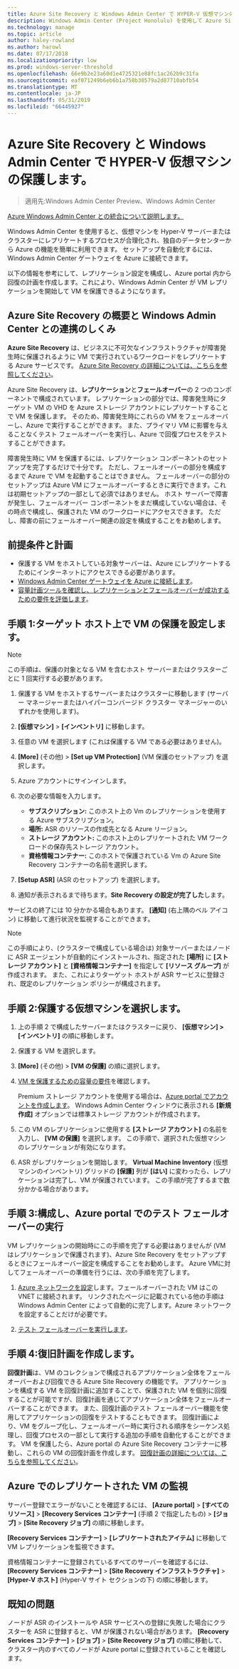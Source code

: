 ```yaml
---
title: Azure Site Recovery と Windows Admin Center で HYPER-V 仮想マシンの保護します。
description: Windows Admin Center (Project Honolulu) を使用して Azure Site Recovery で Hyper-V VM を保護します。
ms.technology: manage
ms.topic: article
author: haley-rowland
ms.author: harowl
ms.date: 07/17/2018
ms.localizationpriority: low
ms.prod: windows-server-threshold
ms.openlocfilehash: 66e9b2e23a60d1e4725321e88fc1ac262b9c31fa
ms.sourcegitcommit: eaf071249b6eb6b1a758b38579a2d87710abfb54
ms.translationtype: MT
ms.contentlocale: ja-JP
ms.lasthandoff: 05/31/2019
ms.locfileid: "66445927"
---
```

# <a name="protect-your-hyper-v-virtual-machines-with-azure-site-recovery-and-windows-admin-center"></a>Azure Site Recovery と Windows Admin Center で HYPER-V 仮想マシンの保護します。

>適用先:Windows Admin Center Preview、Windows Admin Center

[Azure Windows Admin Center との統合について説明します。](../plan/azure-integration-options.md)

Windows Admin Center を使用すると、仮想マシンを Hyper-V サーバーまたはクラスターにレプリケートするプロセスが合理化され、独自のデータセンターから Azure の機能を簡単に利用できます。 セットアップを自動化するには、Windows Admin Center ゲートウェイを Azure に接続できます。

以下の情報を参考にして、レプリケーション設定を構成し、Azure portal 内から回復の計画を作成します。これにより、Windows Admin Center が VM レプリケーションを開始して VM を保護できるようになります。

## <a name="what-is-azure-site-recovery-and-how-does-it-work-with-windows-admin-center"></a>Azure Site Recovery の概要と Windows Admin Center との連携のしくみ 

**Azure Site Recovery** は、ビジネスに不可欠なインフラストラクチャが障害発生時に保護されるように VM で実行されているワークロードをレプリケートする Azure サービスです。  [Azure Site Recovery の詳細については、こちらを参照してください](https://docs.microsoft.com/azure/site-recovery/site-recovery-overview)。

Azure Site Recovery は、**レプリケーション**と**フェールオーバー**の 2 つのコンポーネントで構成されています。 レプリケーションの部分では、障害発生時にターゲット VM の VHD を Azure ストレージ アカウントにレプリケートすることで VM を保護します。 そのため、障害発生時にこれらの VM をフェールオーバーし、Azure で実行することができます。 また、プライマリ VM に影響を与えることなくテスト フェールオーバーを実行し、Azure で回復プロセスをテストすることができます。

障害発生時に VM を保護するには、レプリケーション コンポーネントのセットアップを完了するだけで十分です。 ただし、フェールオーバーの部分を構成するまで Azure で VM を起動することはできません。 フェールオーバーの部分のセットアップは Azure VM にフェールオーバーするときに実行できます。これは初期セットアップの一部として必須ではありません。 ホスト サーバーで障害が発生し、フェールオーバー コンポーネントをまだ構成していない場合は、その時点で構成し、保護された VM のワークロードにアクセスできます。 ただし、障害の前にフェールオーバー関連の設定を構成することをお勧めします。
 

## <a name="prerequisites-and-planning"></a>前提条件と計画

- 保護する VM をホストしている対象サーバーは、Azure にレプリケートするためにインターネットにアクセスできる必要があります。
- [Windows Admin Center ゲートウェイを Azure に接続します](azure-integration.md)。
- [容量計画ツールを確認し、レプリケーションとフェールオーバーが成功するための要件を評価します](https://docs.microsoft.com/azure/site-recovery/hyper-v-site-walkthrough-capacity)。

## <a name="step-1-set-up-vm-protection-on-your-target-host"></a>手順 1:ターゲット ホスト上で VM の保護を設定します。

> [!NOTE] 
> この手順は、保護の対象となる VM を含むホスト サーバーまたはクラスターごとに 1 回実行する必要があります。

1. 保護する VM をホストするサーバーまたはクラスターに移動します (サーバー マネージャーまたはハイパーコンバージド クラスター マネージャーのいずれかを使用します)。
2. **[仮想マシン]**  >  **[インベントリ]** に移動します。
3. 任意の VM を選択します (これは保護する VM である必要はありません)。
4. **[More]** (その他) >  **[Set up VM Protection]** (VM 保護のセットアップ) を選択します。
5. Azure アカウントにサインインします。
6. 次の必要な情報を入力します。

   - **サブスクリプション:** このホスト上の Vm のレプリケーションを使用する Azure サブスクリプション。
   - **場所:** ASR のリソースの作成先となる Azure リージョン。
   - **ストレージ アカウント:** このホスト上のレプリケートされた VM ワークロードの保存先ストレージ アカウント。
   - **資格情報コンテナー:** このホストで保護されている Vm の Azure Site Recovery コンテナーの名前を選択します。

7. **[Setup ASR]** (ASR のセットアップ) を選択します。
8. 通知が表示されるまで待ちます。**Site Recovery の設定が完了した**します。
 
サービスの終了には 10 分かかる場合もあります。 **[通知]** (右上隅のベル アイコン) に移動して進行状況を監視することができます。

>[!NOTE]
> この手順により、(クラスターで構成している場合は) 対象サーバーまたはノードに ASR エージェントが自動的にインストールされ、指定された **[場所]** に **[ストレージ アカウント]** と **[資格情報コンテナー]** を指定して **[リソース グループ]** が作成されます。 また、これによりターゲット ホストが ASR サービスに登録され、既定のレプリケーション ポリシーが構成されます。

## <a name="step-2-select-virtual-machines-to-protect"></a>手順 2:保護する仮想マシンを選択します。

1. 上の手順 2 で構成したサーバーまたはクラスターに戻り、 **[仮想マシン] > [インベントリ]** の順に移動します。
2. 保護する VM を選択します。
3. **[More]** (その他) >  **[VM の保護]** の順に選択します。
4. [VM を保護するための容量の要件](https://docs.microsoft.com/azure/site-recovery/site-recovery-capacity-planner)を確認します。

    Premium ストレージ アカウントを使用する場合は、[Azure portal でアカウントを作成します](https://docs.microsoft.com/azure/storage/common/storage-premium-storage)。 Windows Admin Center ウィンドウに表示される **[新規作成]** オプションでは標準ストレージ アカウントが作成されます。

5. この VM のレプリケーションに使用する **[ストレージ アカウント]** の名前を入力し、 **[VM の保護]** を選択します。 この手順で、選択された仮想マシンのレプリケーションが有効になります。 

6. ASR がレプリケーションを開始します。 **Virtual Machine Inventory** (仮想マシンのインベントリ) グリッドの **[保護]** 列が **[はい]** に変わったら、レプリケーションは完了し、VM が保護されています。 この手順が完了するまで数分かかる場合があります。  

## <a name="step-3-configure-and-run-a-test-failover-in-the-azure-portal"></a>手順 3:構成し、Azure portal でのテスト フェールオーバーの実行

 VM レプリケーションの開始時にこの手順を完了する必要はありませんが (VM はレプリケーションで保護されます)、Azure Site Recovery をセットアップするときにフェールオーバー設定を構成することをお勧めします。 Azure VMに対してフェールオーバーの準備を行うには、次の手順を完了します。

1. [Azure ネットワークを設定](https://docs.microsoft.com/azure/site-recovery/hyper-v-site-walkthrough-prepare-azure)します。フェールオーバーされた VM はこの VNET に接続されます。 リンクされたページに記載されている他の手順は Windows Admin Center によって自動的に完了します。Azure ネットワークを設定することだけが必要です。

2. [テスト フェールオーバーを実行します](https://docs.microsoft.com/azure/site-recovery/hyper-v-site-walkthrough-test-failover)。

## <a name="step-4-create-recovery-plans"></a>手順 4:復旧計画を作成します。

**回復計画**は、VM のコレクションで構成されるアプリケーション全体をフェールオーバーおよび回復できる Azure Site Recovery の機能です。 アプリケーションを構成する VM を回復計画に追加することで、保護された VM を個別に回復することが可能ですが、回復計画を通じてアプリケーション全体をフェールオーバーすることができます。 また、回復計画のテスト フェールオーバー機能を使用してアプリケーションの回復をテストすることもできます。 回復計画により、VM をグループ化し、フェールオーバー時に実行される順序をシーケンス処理し、回復プロセスの一部として実行する追加の手順を自動化することができます。 VM を保護したら、Azure portal の Azure Site Recovery コンテナーに移動し、これらの VM の回復計画を作成します。 [回復計画の詳細については、こちらを参照してください](https://docs.microsoft.com/azure/site-recovery/site-recovery-create-recovery-plans)。

## <a name="monitoring-replicated-vms-in-azure"></a>Azure でのレプリケートされた VM の監視 ##

サーバー登録でエラーがないことを確認するには、 **[Azure portal]**  >  **[すべてのリソース]**  >  **[Recovery Services コンテナー]** (手順 2 で指定したもの) > **[ジョブ]**  >  **[Site Recovery ジョブ]** の順に移動します。

**[Recovery Services コンテナー]**  >  **[レプリケートされたアイテム]** に移動して VM レプリケーションを監視できます。

資格情報コンテナーに登録されているすべてのサーバーを確認するには、 **[Recovery Services コンテナー]**  >  **[Site Recovery インフラストラクチャ]**  >  **[Hyper-V ホスト]** (Hyper-V サイト セクションの下) の順に移動します。

## <a name="known-issue"></a>既知の問題 ##

ノードが ASR のインストールや ASR サービスへの登録に失敗した場合にクラスターを ASR に登録すると、VM が保護されない場合があります。 **[Recovery Services コンテナー]**  >  **[ジョブ]**  >  **[Site Recovery ジョブ]** の順に移動して、クラスター内のすべてのノードが Azure portal に登録されていることを確認します。